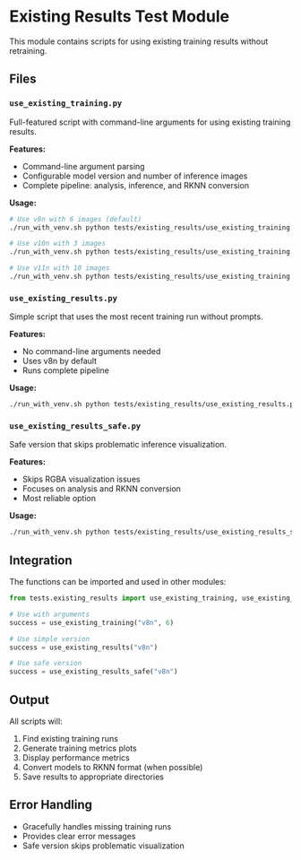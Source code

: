 # Existing Results Test Module

This module contains scripts for using existing training results without retraining.

## Files

### `use_existing_training.py`
Full-featured script with command-line arguments for using existing training results.

**Features:**
- Command-line argument parsing
- Configurable model version and number of inference images
- Complete pipeline: analysis, inference, and RKNN conversion

**Usage:**
```bash
# Use v8n with 6 images (default)
./run_with_venv.sh python tests/existing_results/use_existing_training.py

# Use v10n with 3 images
./run_with_venv.sh python tests/existing_results/use_existing_training.py --model v10n --images 3

# Use v11n with 10 images
./run_with_venv.sh python tests/existing_results/use_existing_training.py --model v11n --images 10
```

### `use_existing_results.py`
Simple script that uses the most recent training run without prompts.

**Features:**
- No command-line arguments needed
- Uses v8n by default
- Runs complete pipeline

**Usage:**
```bash
./run_with_venv.sh python tests/existing_results/use_existing_results.py
```

### `use_existing_results_safe.py`
Safe version that skips problematic inference visualization.

**Features:**
- Skips RGBA visualization issues
- Focuses on analysis and RKNN conversion
- Most reliable option

**Usage:**
```bash
./run_with_venv.sh python tests/existing_results/use_existing_results_safe.py
```

## Integration

The functions can be imported and used in other modules:

```python
from tests.existing_results import use_existing_training, use_existing_results, use_existing_results_safe

# Use with arguments
success = use_existing_training("v8n", 6)

# Use simple version
success = use_existing_results("v8n")

# Use safe version
success = use_existing_results_safe("v8n")
```

## Output

All scripts will:
1. Find existing training runs
2. Generate training metrics plots
3. Display performance metrics
4. Convert models to RKNN format (when possible)
5. Save results to appropriate directories

## Error Handling

- Gracefully handles missing training runs
- Provides clear error messages
- Safe version skips problematic visualization 